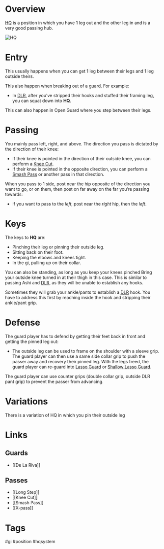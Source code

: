 # Overview
<u>HQ</u> is a position in which you have 1 leg out and the other leg in and is a very good passing hub.

![HQ](https://preview.redd.it/x8uulmpupql51.png?width=966&format=png&auto=webp&s=5ec60de0ec8335177ee17b02409768c995b385d9)
# Entry
This usually happens when you can get 1 leg between their legs and 1 leg outside theirs. 

This also happen when breaking out of a guard. For example: 
- In [DLR](obsidian://open?vault=Obsidian-BJJ-Notes&file=Guards%2FDe%20La%20Riva), after you’ve stripped their hooks and stuffed their framing leg, you can squat down into **HQ**.

This can also happen in Open Guard where you step between their legs.
# Passing
You mainly pass left, right, and above. The direction you pass is dictated by the direction of their knee:
- If their knee is pointed in the direction of their outside knee, you can perform a [Knee Cut](obsidian://open?vault=Obsidian-BJJ-Notes&file=Guard%20Passing%2FKnee%20Cut).
- If their knee is pointed in the opposite direction, you can perform a [Smash Pass](obsidian://open?vault=Obsidian-BJJ-Notes&file=Guard%20Passing%2FSmash%20Pass) or another pass in that direction.

When you pass to 1 side, post near the hip opposite of the direction you want to go, or on them, then post on far away on the far you’re passing towards:
- If you want to pass to the *left*, post near the *right* hip, then the *left*.
# Keys
The keys to **HQ** are:
- Pinching their leg or pinning their outside leg.
- Sitting back on their foot.
- Keeping the elbows and knees tight.
- In the gi, pulling up on their collar.

You can also be standing, as long as you keep your knees pinched
Bring your outside knee turned in at their thigh in this case. This is similar to passing Ashi and [DLR](obsidian://open?vault=Obsidian-BJJ-Notes&file=Guards%2FDe%20La%20Riva), as they will be unable to establish any hooks.

Sometimes they will grab your ankle/pants to establish a [DLR](obsidian://open?vault=Obsidian-BJJ-Notes&file=Guards%2FDe%20La%20Riva) hook. You have to address this first by reaching inside the hook and stripping their ankle/pant grip.
# Defense
The guard player has to defend by getting their feet back in front and getting the pinned leg out:
- The outside leg can be used to frame on the shoulder with a sleeve grip. The guard player can then use a same side collar grip to push the passer away and recovery their pinned leg. With the legs freed, the guard player can re-guard into [Lasso Guard](obsidian://open?vault=Obsidian-BJJ-Notes&file=Guards%2FLasso%20Guard) or [Shallow Lasso Guard](obsidian://open?vault=Obsidian-BJJ-Notes&file=Guards%2FShallow%20Lasso%20Guard).

The guard player can use counter grips (double collar grip, outside DLR pant grip) to prevent the passer from advancing.
# Variations
There is a variation of HQ in which you pin their outside leg
# Links
## Guards
- [[De La Riva]]
## Passes
- [[Long Step]]
- [[Knee Cut]]
- [[Smash Pass]]
- [[X-pass]]
# Tags
#gi #position #hqsystem